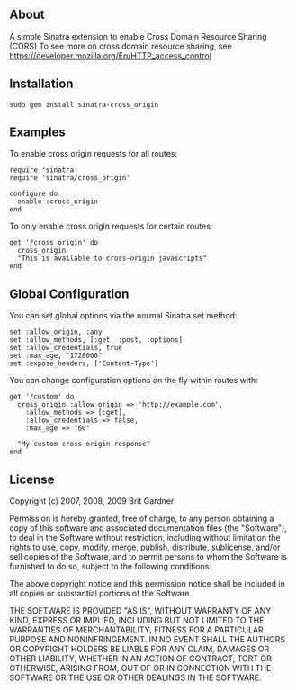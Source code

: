 ## About
A simple Sinatra extension to enable Cross Domain Resource Sharing (CORS)
To see more on cross domain resource sharing, see https://developer.mozilla.org/En/HTTP_access_control

## Installation
    sudo gem install sinatra-cross_origin

## Examples

To enable cross origin requests for all routes:

    require 'sinatra'
    require 'sinatra/cross_origin'
 
    configure do
      enable :cross_origin
    end

To only enable cross origin requests for certain routes:

    get '/cross_origin' do
      cross_origin
      "This is available to cross-origin javascripts"
    end

## Global Configuration

You can set global options via the normal Sinatra set method:
    
    set :allow_origin, :any
    set :allow_methods, [:get, :post, :options]
    set :allow_credentials, true
    set :max_age, "1728000"
    set :expose_headers, ['Content-Type']

You can change configuration options on the fly within routes with:
    
    get '/custom' do
      cross_origin :allow_origin => 'http://example.com',
        :allow_methods => [:get],
        :allow_credentials => false,
        :max_age => "60"

      "My custom cross origin response"
    end

## License
Copyright (c) 2007, 2008, 2009 Brit Gardner

Permission is hereby granted, free of charge, to any person
obtaining a copy of this software and associated documentation
files (the "Software"), to deal in the Software without
restriction, including without limitation the rights to use,
copy, modify, merge, publish, distribute, sublicense, and/or sell
copies of the Software, and to permit persons to whom the
Software is furnished to do so, subject to the following
conditions:

The above copyright notice and this permission notice shall be
included in all copies or substantial portions of the Software.

THE SOFTWARE IS PROVIDED "AS IS", WITHOUT WARRANTY OF ANY KIND,
EXPRESS OR IMPLIED, INCLUDING BUT NOT LIMITED TO THE WARRANTIES
OF MERCHANTABILITY, FITNESS FOR A PARTICULAR PURPOSE AND
NONINFRINGEMENT. IN NO EVENT SHALL THE AUTHORS OR COPYRIGHT
HOLDERS BE LIABLE FOR ANY CLAIM, DAMAGES OR OTHER LIABILITY,
WHETHER IN AN ACTION OF CONTRACT, TORT OR OTHERWISE, ARISING
FROM, OUT OF OR IN CONNECTION WITH THE SOFTWARE OR THE USE OR
OTHER DEALINGS IN THE SOFTWARE.
